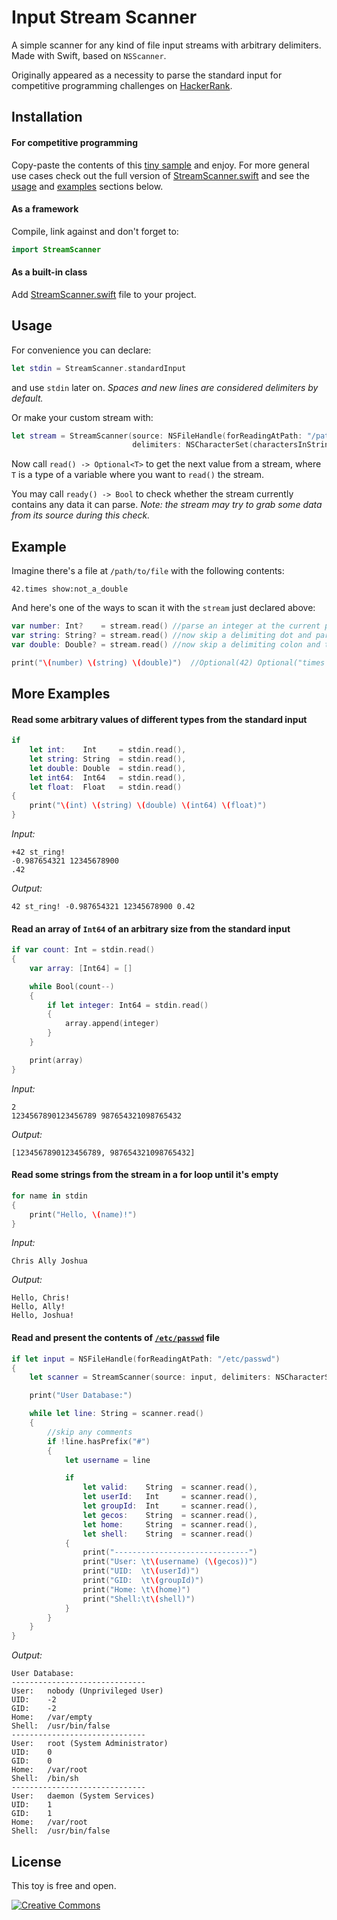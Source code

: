 # Input Stream Scanner
A simple scanner for any kind of file input streams with arbitrary delimiters. Made with Swift, based on `NSScanner`. 

Originally appeared as a necessity to parse the standard input for competitive programming challenges on [HackerRank](https://www.hackerrank.com/).<br>

## Installation

#### For competitive programming

Copy-paste the contents of this [tiny sample](https://github.com/shoumikhin/sample/blob/master/ACC.swift) and enjoy.  For more general use cases check out the full version of [StreamScanner.swift](StreamScanner/StreamScanner.swift) and see the [usage](#usage) and [examples](#more-examples) sections below.

#### As a framework

Compile, link against and don't forget to:

```swift
import StreamScanner
```

#### As a built-in class

Add [StreamScanner.swift](StreamScanner/StreamScanner.swift) file to your project.

## Usage

For convenience you can declare:

```swift
let stdin = StreamScanner.standardInput
```
and use `stdin` later on. *Spaces and new lines are considered delimiters by default.*

Or make your custom stream with:

```swift
let stream = StreamScanner(source: NSFileHandle(forReadingAtPath: "/path/to/file"),
                           delimiters: NSCharacterSet(charactersInString: "-.:\n"))
```

Now call `read() -> Optional<T>` to get the next value from a stream, where `T` is a type of a variable where you want to `read()` the stream.

You may call `ready() -> Bool` to check whether the stream currently contains any data it can parse. *Note: the stream may try to grab some data from its source during this check.*

## Example

Imagine there's a file at `/path/to/file` with the following contents:

```
42.times show:not_a_double
```

And here's one of the ways to scan it with the `stream` just declared above:

```swift
var number: Int?    = stream.read() //parse an integer at the current position in the stream
var string: String? = stream.read() //now skip a delimiting dot and parse a string
var double: Double? = stream.read() //now skip a delimiting colon and try to parse a double

print("\(number) \(string) \(double)")  //Optional(42) Optional("times show") nil
```

## More Examples

#### Read some arbitrary values of different types from the standard input

```swift
if
    let int:    Int     = stdin.read(),
    let string: String  = stdin.read(),
    let double: Double  = stdin.read(),
    let int64:  Int64   = stdin.read(),
    let float:  Float   = stdin.read()
{
    print("\(int) \(string) \(double) \(int64) \(float)")
}
```
*Input:*
```
+42 st_ring!
-0.987654321 12345678900
.42
```
*Output:*
```
42 st_ring! -0.987654321 12345678900 0.42
```

#### Read an array of `Int64` of an arbitrary size from the standard input

```swift
if var count: Int = stdin.read()
{
    var array: [Int64] = []

    while Bool(count--)
    {
        if let integer: Int64 = stdin.read()
        {
            array.append(integer)
        }
    }

    print(array)
}
```
*Input:*
```
2
1234567890123456789 987654321098765432
```
*Output:*
```
[1234567890123456789, 987654321098765432]
```

#### Read some strings from the stream in a for loop until it's empty

```swift
for name in stdin
{
    print("Hello, \(name)!")
}
```
*Input:*
```
Chris Ally Joshua
```
*Output:*
```
Hello, Chris!
Hello, Ally!
Hello, Joshua!
```

#### Read and present the contents of [`/etc/passwd`](https://en.wikipedia.org/wiki/Passwd) file

```swift
if let input = NSFileHandle(forReadingAtPath: "/etc/passwd")
{
    let scanner = StreamScanner(source: input, delimiters: NSCharacterSet(charactersInString: ":\n"))

    print("User Database:")

    while let line: String = scanner.read()
    {
        //skip any comments
        if !line.hasPrefix("#")
        {
            let username = line

            if
                let valid:    String  = scanner.read(),
                let userId:   Int     = scanner.read(),
                let groupId:  Int     = scanner.read(),
                let gecos:    String  = scanner.read(),
                let home:     String  = scanner.read(),
                let shell:    String  = scanner.read()
            {
                print("------------------------------")
                print("User: \t\(username) (\(gecos))")
                print("UID:  \t\(userId)")
                print("GID:  \t\(groupId)")
                print("Home: \t\(home)")
                print("Shell:\t\(shell)")
            }
        }
    }
}
```
*Output:*
```
User Database:
------------------------------
User: 	nobody (Unprivileged User)
UID:  	-2
GID:  	-2
Home: 	/var/empty
Shell:	/usr/bin/false
------------------------------
User: 	root (System Administrator)
UID:  	0
GID:  	0
Home: 	/var/root
Shell:	/bin/sh
------------------------------
User: 	daemon (System Services)
UID:  	1
GID:  	1
Home: 	/var/root
Shell:	/usr/bin/false
```
## License

This toy is free and open.

[<img src="https://cloud.githubusercontent.com/assets/426434/8402001/9565ec3c-1deb-11e5-95a2-7d3ecdf08334.png" alt="Creative Commons" />](http://creativecommons.org)
